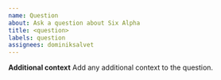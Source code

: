 ```yaml
---
name: Question
about: Ask a question about Six Alpha
title: <question>
labels: question
assignees: dominiksalvet
---
```


**Additional context**
Add any additional context to the question.
